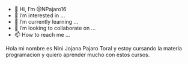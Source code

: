 - 👋 Hi, I’m @NPajaro16
- 👀 I’m interested in ...
- 🌱 I’m currently learning ...
- 💞️ I’m looking to collaborate on ...
- 📫 How to reach me ...

<!---
NPajaro16/NPajaro16 is a ✨ special ✨ repository because its `README.md` (this file) appears on your GitHub profile.
You can click the Preview link to take a look at your changes.
--->Hola mi nombre es Nini Jojana  Pajaro Toral y estoy  cursando la materia programacion y quiero aprender mucho con estos cursos.
